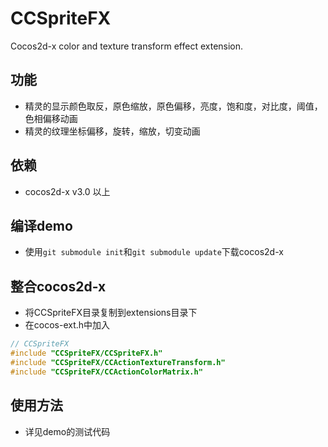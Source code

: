 CCSpriteFX
====================

Cocos2d-x color and texture transform effect extension.


功能
-------------------
   * 精灵的显示颜色取反，原色缩放，原色偏移，亮度，饱和度，对比度，阈值，色相偏移动画
   * 精灵的纹理坐标偏移，旋转，缩放，切变动画


依赖
-------------------
   * cocos2d-x v3.0 以上


编译demo
------------------
   * 使用`git submodule init`和`git submodule update`下载cocos2d-x


整合cocos2d-x
-----------------
   * 将CCSpriteFX目录复制到extensions目录下
   * 在cocos-ext.h中加入
   
```c++
// CCSpriteFX
#include "CCSpriteFX/CCSpriteFX.h"
#include "CCSpriteFX/CCActionTextureTransform.h"
#include "CCSpriteFX/CCActionColorMatrix.h"
```


使用方法
-----------------
   * 详见demo的测试代码

